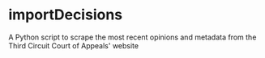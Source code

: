 # importDecisions
A Python script to scrape the most recent opinions and metadata from the Third Circuit Court of Appeals' website
